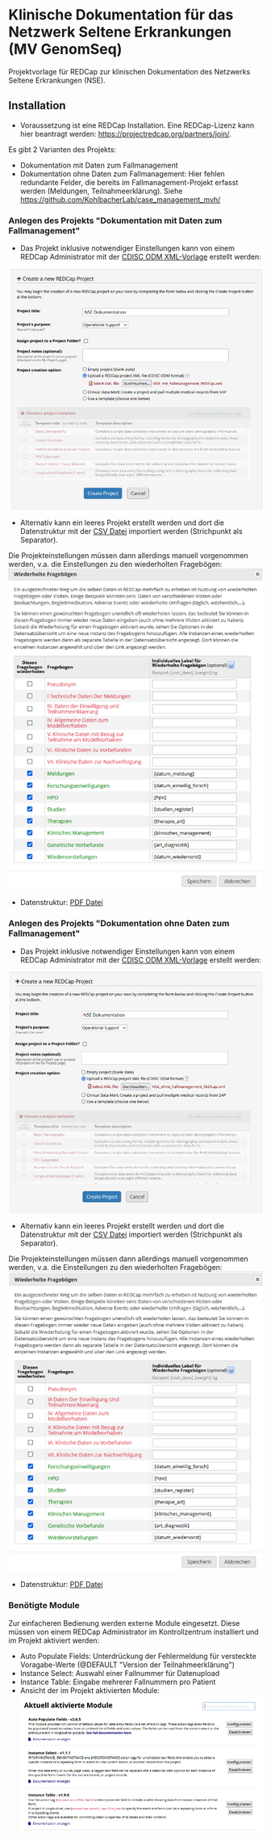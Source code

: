 # Klinische Dokumentation für das Netzwerk Seltene Erkrankungen (MV GenomSeq)

Projektvorlage für REDCap zur klinischen Dokumentation des Netzwerks Seltene Erkrankungen (NSE).

## Installation
- Voraussetzung ist eine REDCap Installation. Eine REDCap-Lizenz kann hier beantragt werden: https://projectredcap.org/partners/join/.

Es gibt 2 Varianten des Projekts:
- Dokumentation mit Daten zum Fallmanagement
- Dokumentation ohne Daten zum Fallmanagement: Hier fehlen redundante Felder, die bereits im Fallmanagement-Projekt erfasst werden (Meldungen, Teilnahmeerklärung). Siehe https://github.com/KohlbacherLab/case_management_mvh/
 
### Anlegen des Projekts "Dokumentation mit Daten zum Fallmanagement"
- Das Projekt inklusive notwendiger Einstellungen kann von einem REDCap Administrator mit der [CDISC ODM XML-Vorlage](NSE_mit_Fallmanagement_REDCap.xml) erstellt werden:

![Create Project](NSE_create_project_m.png)
- Alternativ kann ein leeres Projekt erstellt werden und dort die Datenstruktur mit der [CSV Datei](NSE_mit_Fallmanagement_DataDictionary.csv) importiert werden (Strichpunkt als Separator).

Die Projekteinstellungen müssen dann allerdings manuell vorgenommen werden, v.a. die Einstellungen zu den wiederholten Fragebögen:
![Module](NSE_repeated_m.png)

- Datenstruktur: [PDF Datei](NSE_mit_Fallmanagement_REDCap.pdf)

### Anlegen des Projekts "Dokumentation ohne Daten zum Fallmanagement"
- Das Projekt inklusive notwendiger Einstellungen kann von einem REDCap Administrator mit der [CDISC ODM XML-Vorlage](NSE_ohne_Fallmanagement_REDCap.xml) erstellt werden:

![Create Project](NSE_create_project_o.png)
- Alternativ kann ein leeres Projekt erstellt werden und dort die Datenstruktur mit der [CSV Datei](NSE_ohne_Fallmanagement_DataDictionary.csv) importiert werden (Strichpunkt als Separator).

Die Projekteinstellungen müssen dann allerdings manuell vorgenommen werden, v.a. die Einstellungen zu den wiederholten Fragebögen:
![Module](NSE_repeated_o.png)

- Datenstruktur: [PDF Datei](NSE_ohne_Fallmanagement_REDCap.pdf)

### Benötigte Module
Zur einfacheren Bedienung werden externe Module eingesetzt. Diese müssen von einem REDCap Administrator im Kontrollzentrum installiert und im Projekt aktiviert werden:
- Auto Populate Fields: Unterdrückung der Fehlermeldung für versteckte Voragabe-Werte (@DEFAULT "Version der Teilnahmeerklärung")
- Instance Select: Auswahl einer Fallnummer für Datenupload
- Instance Table: Eingabe mehrerer Fallnummern pro Patient
- Ansicht der im Projekt aktivierten Module: 
![Module](NSE_REDCap_Module.png)

  

